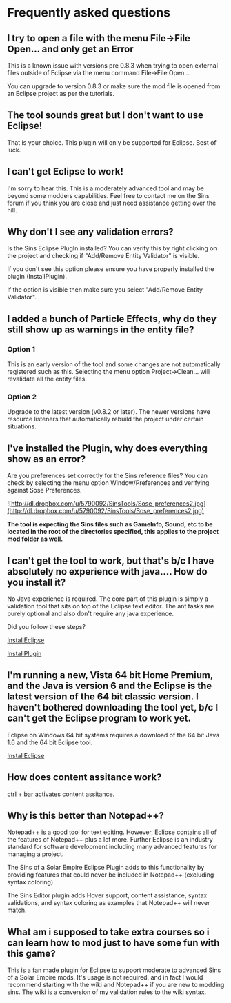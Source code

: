 # Frequently asked questions



## I try to open a file with the menu File->File Open... and only get an Error

This is a known issue with versions pre 0.8.3 when trying to open external files outside of Eclipse via the menu command File->File Open...

You can upgrade to version 0.8.3 or make sure the mod file is opened from an Eclipse project as per the tutorials.

## The tool sounds great but I don't want to use Eclipse!

That is your choice. This plugin will only be supported for Eclipse. Best of luck.

## I can't get Eclipse to work!

I'm sorry to hear this. This is a moderately advanced tool and may be beyond some modders capabilities. Feel free to contact me on the Sins forum if you think you are close and just need assistance getting over the hill.

## Why don't I see any validation errors?

Is the Sins Eclipse PlugIn installed? You can verify this by right clicking on the project and checking if "Add/Remove Entity Validator" is visible.

If you don't see this option please ensure you have properly installed the plugin (InstallPlugin).

If the option is visible then make sure you select "Add/Remove Entity Validator".


## I added a bunch of Particle Effects, why do they still show up as warnings in the entity file?

### Option 1

This is an early version of the tool and some changes are not automatically registered such as this. Selecting the menu option Project->Clean... will revalidate all the entity files.

### Option 2

Upgrade to the latest version (v0.8.2 or later). The newer versions have resource listeners that automatically rebuild the project under certain situations.


## I've installed the Plugin, why does everything show as an error?

Are you preferences set correctly for the Sins reference files? You can check by selecting the menu option Window/Preferences and verifying against Sose Preferences.

![http://dl.dropbox.com/u/5790092/SinsTools/Sose_preferences2.jpg](http://dl.dropbox.com/u/5790092/SinsTools/Sose_preferences2.jpg)

**The tool is expecting the Sins files such as GameInfo, Sound, etc to be located in the root of the directories specified, this applies to the project mod folder as well.**

## I can't get the tool to work, but that's b/c I have absolutely no experience with java....  How do you install it?

No Java experience is required. The core part of this plugin is simply a validation tool that sits on top of the Eclipse text editor. The ant tasks are purely optional and also don't require any java experience.

Did you follow these steps?

[InstallEclipse](InstallEclipse.md)

[InstallPlugin](InstallPlugin.md)

## I'm running a new, Vista 64 bit Home Premium, and the Java is version 6 and the Eclipse is the latest version of the 64 bit classic version.  I haven't bothered downloading the tool yet, b/c I can't get the Eclipse program to work yet.

Eclipse on Windows 64 bit systems requires a download of the 64 bit Java 1.6 and the 64 bit Eclipse tool.

[InstallEclipse](InstallEclipse.md)

## How does content assitance work?

[ctrl](ctrl.md) + [bar](space.md) activates content assitance.

## Why is this better than Notepad++?

Notepad++ is a good tool for text editing. However, Eclipse contains all of the features of Notepad++ plus a lot more. Further Eclipse is an industry standard for software development including many advanced features for managing a project.

The Sins of a Solar Empire Eclipse Plugin adds to this functionality by providing features that could never be included in Notepad++ (excluding syntax coloring).

The Sins Editor plugin adds Hover support, content assistance, syntax validations, and syntax coloring as examples that Notepad++ will never match.

## What am i supposed to take extra courses so i can learn how to mod just to have some fun with this game?

This is a fan made plugin for Eclipse to support moderate to advanced Sins of a Solar Empire mods. It's usage is not required, and in fact I would recommend starting with the wiki and Notepad++ if you are new to modding sins. The wiki is a conversion of my validation rules to the wiki syntax.
